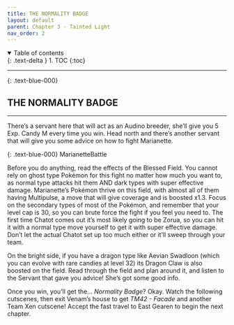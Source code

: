 ```yaml
---
title: THE NORMALITY BADGE
layout: default
parent: Chapter 3 - Tainted Light
nav_order: 2
---
```


<details open markdown="block">
  <summary>
    Table of contents
  </summary>
  {: .text-delta }
1. TOC
{:toc}
</details>

---

{: .text-blue-000}
## THE NORMALITY BADGE
---

There’s a servant here that will act as an Audino breeder, she’ll give you 5 Exp. Candy M every time you win. Head north and there’s another servant that will give you some advice on how to fight Marianette.

{: .text-blue-000}
MarianetteBattle

Before you do anything, read the effects of the Blessed Field. You cannot rely on ghost type Pokémon for this fight no matter how much you want to, as normal type attacks hit them AND dark types with super effective damage. Marianette’s Pokémon thrive on this field, with almost all of them having Multipulse, a move that will give coverage and is boosted x1.3. Focus on the secondary types of most of the Pokémon, and remember that your level cap is 30, so you can brute force the fight if you feel you need to. The first time Chatot comes out it’s most likely going to be Zorua, so you can hit it with a normal type move yourself to get it with super effective damage. Don’t let the actual Chatot set up too much either or it’ll sweep through your team.

On the bright side, if you have a dragon type like Aevian Swadloon (which you can evolve with rare candies at level 32) its Dragon Claw is also boosted on the field. Read through the field and plan around it, and listen to the Servant that gave you advice! She’s got some good info.

Once you win, you’ll get the… *Normality Badge*? Okay. Watch the following cutscenes, then exit Venam’s house to get *TM42 - Facade* and another Team Xen cutscene! Accept the fast travel to East Gearen to begin the next chapter.
